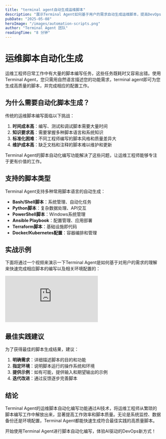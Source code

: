 ```yaml
---
title: "terminal agent自动生成运维脚本"
description: "展示Terminal Agent如何基于用户的需求自动生成运维脚本，提高DevOps工作效率。"
pubDate: "2025-05-08"
heroImage: "/images/automation-scripts.png"
author: "Terminal Agent 团队"
readingTime: "8 分钟"
---
```


# 运维脚本自动化生成

运维工程师日常工作中有大量的脚本编写任务，这些任务既耗时又容易出错。使用Terminal Agent，您只需用自然语言描述您的功能需求，terminal agent即可为您生成高质量的脚本，并完成相应的配置工作。

## 为什么需要自动化脚本生成？

传统的运维脚本编写面临以下挑战：

1. **时间成本高**：编写、测试和调试脚本需要大量时间
2. **知识要求高**：需要掌握多种脚本语言和系统知识
3. **标准化困难**：不同工程师编写的脚本风格和质量差异大
4. **维护成本高**：缺乏文档和注释的脚本难以维护和更新

Terminal Agent的脚本自动化编写功能解决了这些问题，让运维工程师能够专注于更有价值的工作。

## 支持的脚本类型

Terminal Agent支持多种常用脚本语言的自动生成：

- **Bash/Shell脚本**：系统管理、自动化任务
- **Python脚本**：复杂数据处理、API交互
- **PowerShell脚本**：Windows系统管理
- **Ansible Playbook**：配置管理、应用部署
- **Terraform脚本**：基础设施即代码
- **Docker/Kubernetes配置**：容器编排和管理

## 实战示例
下面将通过一个视频来演示一下Terminal Agent是如何基于对用户的需求的理解来快速完成相应脚本的编写以及相关环境配置的：

<div class="youtube-embed-container">
  <div class="youtube-embed-wrapper">
    <iframe
      src="https://www.youtube.com/embed/N1-y7YyF-xM"
      title="Terminal Agent自动化脚本演示"
      frameborder="0"
      allow="accelerometer; autoplay; clipboard-write; encrypted-media; gyroscope; picture-in-picture"
      allowfullscreen
      class="youtube-iframe"
    ></iframe>
  </div>
</div>


## 最佳实践建议

为了获得最佳的脚本生成结果，建议：

1. **明确需求**：详细描述脚本的目的和功能
2. **指定环境**：说明脚本运行的操作系统和环境
3. **提供示例**：如有可能，提供输入和期望输出的示例
4. **迭代改进**：通过反馈逐步完善脚本

## 结论

Terminal Agent的运维脚本自动化编写功能通过AI技术，将运维工程师从繁琐的脚本编写工作中解放出来，显著提高工作效率和脚本质量。无论是系统监控、数据备份还是环境配置，Terminal Agent都能快速生成符合最佳实践的高质量脚本。

开始使用Terminal Agent进行脚本自动化编写，体验AI驱动的DevOps新方式！
